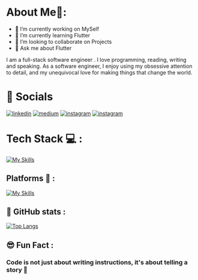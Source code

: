 # About Me🎯:

- 🔭 I’m currently working on MySelf
- 🌱 I’m currently learning Flutter
- 👯 I’m looking to collaborate on Projects
- 💬 Ask me about Flutter

I am a full-stack software engineer .
 I love programming, reading, writing and speaking.
As a software engineer, I enjoy using my obsessive attention to detail, and my unequivocal love for making things that change the world.

# 🔗 Socials

[![linkedin](https://img.shields.io/badge/linkedin-0A66C2?style=for-the-badge&logo=linkedin&logoColor=white)](https://www.linkedin.com/in/paras-sharma-a216a5275/) 
[![medium](https://img.shields.io/badge/Medium-000?style=for-the-badge&logo=medium&logoColor=white)](https://medium.com/@paras.influxinfotech)
[![instagram](https://img.shields.io/badge/Medium-000?style=for-the-badge&logo=medium&logoColor=white)](https://medium.com/@paras.influxinfotech)
[![instagram](https://img.shields.io/badge/Instagram-white?style=for-the-badge&logo=instagram)](https://www.instagram.com/paras__sharma012/)

# Tech Stack 💻 : 

[![My Skills](https://skillicons.dev/icons?i=html,css,flutter,java,mysql,dart,firebase,cpp,fastapi)](https://skillicons.dev)


## Platforms 👾 :
[![My Skills](https://skillicons.dev/icons?i=androidstudio,ps,idea,vscode,visualstudio,postman)](https://skillicons.dev)

## 🧾 GitHub stats :

[![Top Langs](https://github-readme-stats.vercel.app/api/top-langs/?username=CodingWithParas)](https://github.com/CodingWithParas/github-readme-stats)

## 😎 Fun Fact :

### Code is not just about writing instructions, it's about telling a story 🎫
